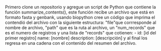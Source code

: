 Primero clone un repositorio y agregue un script de Python que contiene la función summarize_contents(), este función recibe un archivo que está en formato fasta y genbank, usando biopython cree un código que imprima el contendió del archivo con la siguiente estructura: 
"file"que corrresponde al nombre de archivo, "path" que es la ruta al archivo, un "num_records" que es el numero de registros y una lista de "records" que cotienen: 
		- id: [id del primer registro]
		  name: [nombre]
		  description: [descripción]
 y al final los regresa  en una cadena con el contenido del resumen del archivo.
